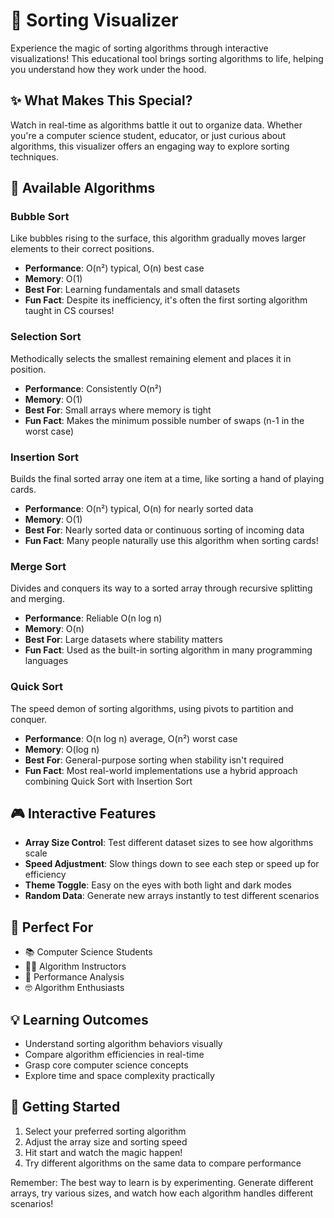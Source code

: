 # 🔄 Sorting Visualizer

Experience the magic of sorting algorithms through interactive visualizations! This educational tool brings sorting algorithms to life, helping you understand how they work under the hood.

## ✨ What Makes This Special?

Watch in real-time as algorithms battle it out to organize data. Whether you're a computer science student, educator, or just curious about algorithms, this visualizer offers an engaging way to explore sorting techniques.

## 🧮 Available Algorithms

### Bubble Sort
Like bubbles rising to the surface, this algorithm gradually moves larger elements to their correct positions.
- **Performance**: O(n²) typical, O(n) best case
- **Memory**: O(1)
- **Best For**: Learning fundamentals and small datasets
- **Fun Fact**: Despite its inefficiency, it's often the first sorting algorithm taught in CS courses!

### Selection Sort
Methodically selects the smallest remaining element and places it in position.
- **Performance**: Consistently O(n²)
- **Memory**: O(1)
- **Best For**: Small arrays where memory is tight
- **Fun Fact**: Makes the minimum possible number of swaps (n-1 in the worst case)

### Insertion Sort
Builds the final sorted array one item at a time, like sorting a hand of playing cards.
- **Performance**: O(n²) typical, O(n) for nearly sorted data
- **Memory**: O(1)
- **Best For**: Nearly sorted data or continuous sorting of incoming data
- **Fun Fact**: Many people naturally use this algorithm when sorting cards!

### Merge Sort
Divides and conquers its way to a sorted array through recursive splitting and merging.
- **Performance**: Reliable O(n log n)
- **Memory**: O(n)
- **Best For**: Large datasets where stability matters
- **Fun Fact**: Used as the built-in sorting algorithm in many programming languages

### Quick Sort
The speed demon of sorting algorithms, using pivots to partition and conquer.
- **Performance**: O(n log n) average, O(n²) worst case
- **Memory**: O(log n)
- **Best For**: General-purpose sorting when stability isn't required
- **Fun Fact**: Most real-world implementations use a hybrid approach combining Quick Sort with Insertion Sort

## 🎮 Interactive Features

- **Array Size Control**: Test different dataset sizes to see how algorithms scale
- **Speed Adjustment**: Slow things down to see each step or speed up for efficiency
- **Theme Toggle**: Easy on the eyes with both light and dark modes
- **Random Data**: Generate new arrays instantly to test different scenarios

## 🎯 Perfect For

- 📚 Computer Science Students
- 👩‍🏫 Algorithm Instructors
- 🧪 Performance Analysis
- 🤓 Algorithm Enthusiasts

## 💡 Learning Outcomes

- Understand sorting algorithm behaviors visually
- Compare algorithm efficiencies in real-time
- Grasp core computer science concepts
- Explore time and space complexity practically

## 🚀 Getting Started

1. Select your preferred sorting algorithm
2. Adjust the array size and sorting speed
3. Hit start and watch the magic happen!
4. Try different algorithms on the same data to compare performance

Remember: The best way to learn is by experimenting. Generate different arrays, try various sizes, and watch how each algorithm handles different scenarios!
